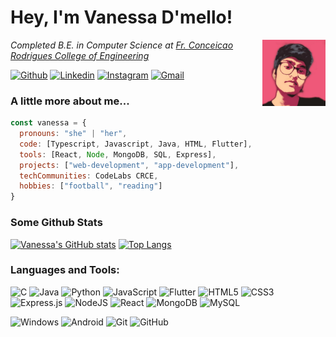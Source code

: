 # Hey, I'm Vanessa D'mello! 

<img src="MyPhoto.jpg" alt="avatar" width="20%" align="right">

<p><em>Completed B.E. in Computer Science at <a href="http://www.frcrce.ac.in/">Fr. Conceicao Rodrigues College of Engineering</a>
</em></p>

[![Github](https://img.shields.io/badge/-Github-000?style=flat&logo=Github&logoColor=white)](https://github.com/vanessadmello)
[![Linkedin](https://img.shields.io/badge/-LinkedIn-blue?style=flat&logo=Linkedin&logoColor=white)](https://www.linkedin.com/in/vanessa-dmello/)
[![Instagram](https://img.shields.io/badge/-Instagram-c13584?style=flat&labelColor=c13584&logo=instagram&logoColor=white)](https://www.instagram.com/dmello.vanessa/)
[![Gmail](https://img.shields.io/badge/-Gmail-c14438?style=flat&logo=Gmail&logoColor=white)](mailto:dmello.vanessa2001@gmail.com)

### A little more about me...  

```javascript
const vanessa = {
  pronouns: "she" | "her",
  code: [Typescript, Javascript, Java, HTML, Flutter],
  tools: [React, Node, MongoDB, SQL, Express],
  projects: ["web-development", "app-development"],
  techCommunities: CodeLabs CRCE,
  hobbies: ["football", "reading"]
}
```
### Some Github Stats
[![Vanessa's GitHub stats](https://github-readme-stats.vercel.app/api?username=vanessadmello&count_private=true&theme=buefy&hide=prs)](https://github.com/vanessadmello/github-readme-stats)
[![Top Langs](https://github-readme-stats.vercel.app/api/top-langs/?username=vanessadmello&count_private=true&theme=buefy&exclude_repo=github-readme-stats&layout=compact&langs_count=6)](https://github.com/vanessadmello/github-readme-stats)

### Languages and Tools:
![C](https://img.shields.io/badge/c-%2300599C.svg?style=for-the-badge&logo=c&logoColor=white)
![Java](https://img.shields.io/badge/java-%23ED8B00.svg?style=for-the-badge&logo=java&logoColor=white)
![Python](https://img.shields.io/badge/python-3670A0?style=for-the-badge&logo=python&logoColor=ffdd54)
![JavaScript](https://img.shields.io/badge/javascript-%23323330.svg?style=for-the-badge&logo=javascript&logoColor=%23F7DF1E)
![Flutter](https://img.shields.io/badge/Flutter-%2302569B.svg?style=for-the-badge&logo=Flutter&logoColor=white)
![HTML5](https://img.shields.io/badge/html5-%23E34F26.svg?style=for-the-badge&logo=html5&logoColor=white)
![CSS3](https://img.shields.io/badge/css3-%231572B6.svg?style=for-the-badge&logo=css3&logoColor=white)
![Express.js](https://img.shields.io/badge/express.js-%23404d59.svg?style=for-the-badge&logo=express&logoColor=%2361DAFB)
![NodeJS](https://img.shields.io/badge/node.js-6DA55F?style=for-the-badge&logo=node.js&logoColor=white)
![React](https://img.shields.io/badge/react-%2320232a.svg?style=for-the-badge&logo=react&logoColor=%2361DAFB)
![MongoDB](https://img.shields.io/badge/MongoDB-%234ea94b.svg?style=for-the-badge&logo=mongodb&logoColor=white)
![MySQL](https://img.shields.io/badge/mysql-%2300f.svg?style=for-the-badge&logo=mysql&logoColor=white)

![Windows](https://img.shields.io/badge/Windows-0078D6?style=for-the-badge&logo=windows&logoColor=white)
![Android](https://img.shields.io/badge/Android-3DDC84?style=for-the-badge&logo=android&logoColor=white)
![Git](https://img.shields.io/badge/git-%23F05033.svg?style=for-the-badge&logo=git&logoColor=white)
![GitHub](https://img.shields.io/badge/github-%23121011.svg?style=for-the-badge&logo=github&logoColor=white)


